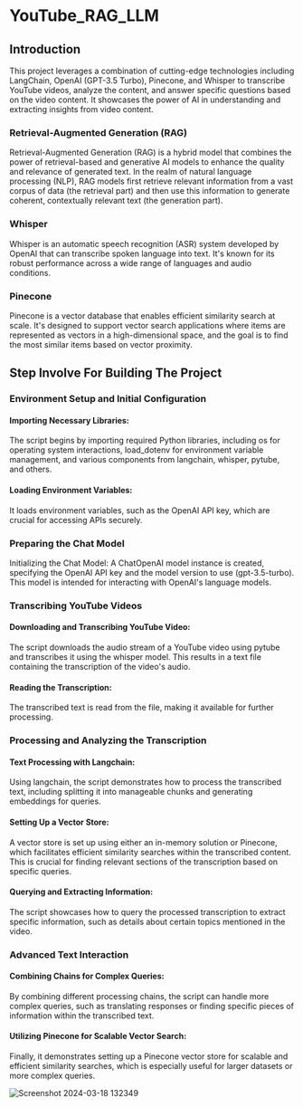 # YouTube_RAG_LLM
## Introduction
This project leverages a combination of cutting-edge technologies including LangChain, OpenAI (GPT-3.5 Turbo), Pinecone, and Whisper to transcribe YouTube videos, analyze the content, and answer specific questions based on the video content. It showcases the power of AI in understanding and extracting insights from video content.
### Retrieval-Augmented Generation (RAG)
Retrieval-Augmented Generation (RAG) is a hybrid model that combines the power of retrieval-based and generative AI models to enhance the quality and relevance of generated text. In the realm of natural language processing (NLP), RAG models first retrieve relevant information from a vast corpus of data (the retrieval part) and then use this information to generate coherent, contextually relevant text (the generation part).

### Whisper
Whisper is an automatic speech recognition (ASR) system developed by OpenAI that can transcribe spoken language into text. It's known for its robust performance across a wide range of languages and audio conditions.
### Pinecone
Pinecone is a vector database that enables efficient similarity search at scale. It's designed to support vector search applications where items are represented as vectors in a high-dimensional space, and the goal is to find the most similar items based on vector proximity. 
## Step Involve For Building The Project
### Environment Setup and Initial Configuration
#### Importing Necessary Libraries: 
The script begins by importing required Python libraries, including os for operating system interactions, load_dotenv for environment variable management, and various components from langchain, whisper, pytube, and others.

#### Loading Environment Variables:
It loads environment variables, such as the OpenAI API key, which are crucial for accessing APIs securely.

### Preparing the Chat Model
Initializing the Chat Model: A ChatOpenAI model instance is created, specifying the OpenAI API key and the model version to use (gpt-3.5-turbo). This model is intended for interacting with OpenAI's language models.
### Transcribing YouTube Videos
#### Downloading and Transcribing YouTube Video:
The script downloads the audio stream of a YouTube video using pytube and transcribes it using the whisper model. This results in a text file containing the transcription of the video's audio.

#### Reading the Transcription: 
The transcribed text is read from the file, making it available for further processing.

### Processing and Analyzing the Transcription
#### Text Processing with Langchain:
Using langchain, the script demonstrates how to process the transcribed text, including splitting it into manageable chunks and generating embeddings for queries.

#### Setting Up a Vector Store:
A vector store is set up using either an in-memory solution or Pinecone, which facilitates efficient similarity searches within the transcribed content. This is crucial for finding relevant sections of the transcription based on specific queries.

#### Querying and Extracting Information: 
The script showcases how to query the processed transcription to extract specific information, such as details about certain topics mentioned in the video.

### Advanced Text Interaction
#### Combining Chains for Complex Queries:
By combining different processing chains, the script can handle more complex queries, such as translating responses or finding specific pieces of information within the transcribed text.

#### Utilizing Pinecone for Scalable Vector Search:
Finally, it demonstrates setting up a Pinecone vector store for scalable and efficient similarity searches, which is especially useful for larger datasets or more complex queries.

![Screenshot 2024-03-18 132349](https://github.com/Ayush62022/YouTube_RAG_LLM/assets/140695614/2323fde6-82a3-4b54-9807-5c7b23297655)
